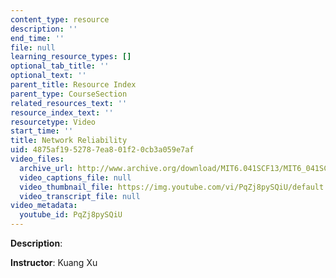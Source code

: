```yaml
---
content_type: resource
description: ''
end_time: ''
file: null
learning_resource_types: []
optional_tab_title: ''
optional_text: ''
parent_title: Resource Index
parent_type: CourseSection
related_resources_text: ''
resource_index_text: ''
resourcetype: Video
start_time: ''
title: Network Reliability
uid: 4875af19-5278-7ea8-01f2-0cb3a059e7af
video_files:
  archive_url: http://www.archive.org/download/MIT6.041SCF13/MIT6_041SCF13_No_9_Ch1_NetworkReliability_300k.mp4
  video_captions_file: null
  video_thumbnail_file: https://img.youtube.com/vi/PqZj8pySQiU/default.jpg
  video_transcript_file: null
video_metadata:
  youtube_id: PqZj8pySQiU
---
```


**Description**:

**Instructor**: Kuang Xu